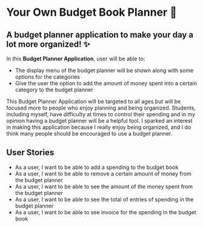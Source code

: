 # Your Own Budget Book Planner :seedling:

## A budget planner application to make your day a lot more organized! :sparkles:

In this **Budget Planner Application**, user will be able to:
- The display menu of the budget planner will be shown along with some options for the categories
- Give the user the option to add the amount of money spent into a certain category to the budget planner

This Budget Planner Application will be targeted to all ages but will be focused 
more to people who enjoy planning and being organized. Students, including myself,
have difficulty at times to control their spending and in my opinion having a budget planner
will be a helpful tool. I sparked an interest in making this application because I really enjoy 
being organized, and I do think many people should be encouraged to use a budget planner.

## User Stories 
- As a user, I want to be able to add a spending to the budget book
- As a user, I want to be able to remove a certain amount of money from the budget planner
- As a user, I want to be able to see the amount of the money spent from the budget planner
- As a user, I want to be able to see the total of entries of spending in the budget planner
- As a user, I want to be able to see invoice for the spending in the budget book